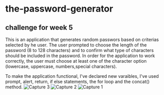 # the-password-generator
## challenge for week 5
This is an application that generates random passwors based on criterias selected by he user. 
The user prompted to choose the length of the password (8 to 128 characters) and to confirm what type of characters should be included in the password.
In order for the application to work correctly, the user must choose at least one of the character option (lowercase, uppercase, numbers,special characters).

To make the application functional, I've declared new varaibles, I've used prompt, alert, return, if else statements, the for loop and the concat() method.
![Capture 3](https://github.com/rav2901/the-password-generator/assets/98492291/4dc4cf51-a6f4-4534-9aef-28cb8109f455)
![Capture 2](https://github.com/rav2901/the-password-generator/assets/98492291/66f299eb-4757-42d7-9cb5-8d8c52bae57c)
![Capture 1](https://github.com/rav2901/the-password-generator/assets/98492291/9fc622c4-a17f-4db7-8f72-29a570e2511e)

